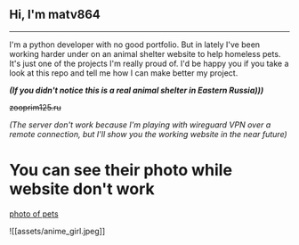 ## Hi, I'm matv864
---
I'm a python developer with no good portfolio. But in lately I've been working harder under on an animal shelter website to help homeless pets. It's just one of the projects I'm really proud of. I'd be happy you if you take a look at this repo and tell me how I can make better my project.

__*(If you didn't notice this is a real animal shelter in Eastern Russia)))*__

~~zooprim125.ru~~

_(The server don't work because I'm playing with wireguard VPN over a remote connection, but I'll show you the working website in the near future)_

# You can see their photo while website don't work
[photo of pets](https://github.com/matv864/smm_shelter/tree/1c40bc313167fa0914716264bf9df6148355172e/storage/pets_images)

![[assets/anime_girl.jpeg]]

